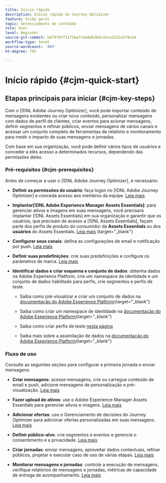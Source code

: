 ```yaml
---
title: Início rápido
description: Início rápido do Journey Optimizer
feature: Visão geral
topic: Gerenciamento de conteúdo
role: User
level: Beginner
source-git-commit: b07970ff11f1ba7c4e6db30dc2eca1252a579ca4
workflow-type: tm+mt
source-wordcount: '403'
ht-degree: 79%

---
```


# Início rápido {#cjm-quick-start}

## Etapas principais para iniciar {#cjm-key-steps}

Com o [!DNL Adobe Journey Optimizer], você pode importar conteúdo de mensagens existentes ou criar novo conteúdo, personalizar mensagens com dados de perfil de clientes, criar eventos para acionar mensagens, definir segmentos e refinar públicos, enviar mensagens de vários canais e acessar um conjunto completo de ferramentas de relatório e monitoramento para medir o impacto de suas mensagens e jornadas.

Com base em sua organização, você pode definir vários tipos de usuários e conceder a eles acesso a determinados recursos, dependendo das permissões deles.

### Pré-requisitos {#cjm-prerequisites}

Antes de começar a usar o [!DNL Adobe Journey Optimizer], é necessário:

* **Definir as permissões do usuário**: faça logon no [!DNL Adobe Journey Optimizer] e conceda acesso aos membros da equipe. [Leia mais](../using/administration/permissions.md)

* **Implantar[!DNL Adobe Experience Manager Assets Essentials]**: para gerenciar ativos e imagens em suas mensagens, você precisará implantar  [!DNL Assets Essentials] em sua organização e garantir que os usuários, que precisam de acesso a  [!DNL Assets Essentials], façam parte dos perfis de produto do consumidor da  **Assets Essentials** ou dos  **usuários** do Assets Essentials. [Leia mais](https://experienceleague.adobe.com/docs/experience-manager-assets-essentials/help/deploy-administer.html) {target=&quot;_blank&quot;}

* **Configurar seus canais**: defina as configurações de email e notificação por push. [Leia mais](../using/configuration/get-started-configuration.md)

* **Definir suas predefinições**: crie suas predefinições e configure os parâmetros de marca. [Leia mais](../using/configuration/message-presets.md)

* **Identificar dados e criar esquema e conjunto de dados**: obtenha dados na Adobe Experience Platform, crie um namespace de identidade e um conjunto de dados habilitado para perfis, crie segmentos e perfis de teste.

   * Saiba como pré-visualizar e criar um conjunto de dados na [documentação do Adobe Experience Platform](https://experienceleague.adobe.com/docs/experience-platform/catalog/datasets/user-guide.html?lang=pt-BR){target=&quot;_blank&quot;}

   * Saiba como criar um namespace de identidade na [documentação do Adobe Experience Platform](https://experienceleague.adobe.com/docs/experience-platform/identity/namespaces.html?lang=pt-BR#manage-namespaces){target=&quot;_blank&quot;}

   * Saiba como criar perfis de teste [nesta página](../using/building-journeys/creating-test-profiles.md)

   * Saiba mais sobre a assimilação de dados na [documentação do Adobe Experience Platform](https://experienceleague.adobe.com/docs/experience-platform/ingestion/home.html?lang=pt-BR){target=&quot;_blank&quot;}


### Fluxo de uso

Consulte as seguintes seções para configurar a primeira jornada e enviar mensagens:

* **Criar mensagens**: acesse mensagens, crie ou carregue conteúdo de email e push, adicione mensagens de personalização e pré-visualização. [Leia mais](create-message.md)

* **Fazer upload de ativos**: use o Adobe Experience Manager Assets Essentials para gerenciar ativos e imagens. [Leia mais](assets-essentials.md)

* **Adicionar ofertas**: use o Gerenciamento de decisões do Journey Optimizer para adicionar ofertas personalizadas em suas mensagens. [Leia mais](../using/offers/get-started/starting-offer-decisioning.md)

* **Definir público-alvo**: crie segmentos e eventos e gerencie o consentimento e a privacidade. [Leia mais](../using/segment/about-segments.md)

* **Criar jornadas**: enviar mensagens, aproveitar dados contextuais, refinar públicos, projetar e executar caso de uso de várias etapas. [Leia mais](building-journeys/journey.md)

* **Monitorar mensagens e jornadas**: controle a execução de mensagens, verifique relatórios de mensagens e jornadas, métricas de capacidade de entrega de acompanhamento. [Leia mais](message-monitoring.md)
